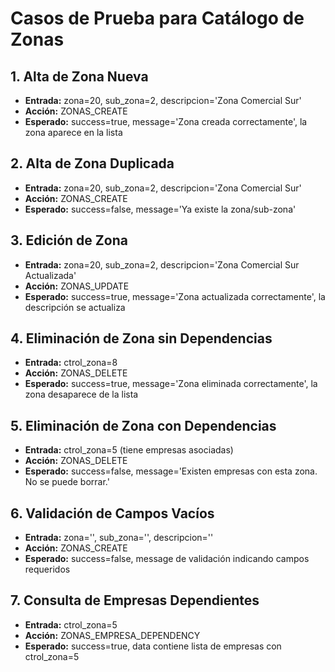 # Casos de Prueba para Catálogo de Zonas

## 1. Alta de Zona Nueva
- **Entrada:** zona=20, sub_zona=2, descripcion='Zona Comercial Sur'
- **Acción:** ZONAS_CREATE
- **Esperado:** success=true, message='Zona creada correctamente', la zona aparece en la lista

## 2. Alta de Zona Duplicada
- **Entrada:** zona=20, sub_zona=2, descripcion='Zona Comercial Sur'
- **Acción:** ZONAS_CREATE
- **Esperado:** success=false, message='Ya existe la zona/sub-zona'

## 3. Edición de Zona
- **Entrada:** zona=20, sub_zona=2, descripcion='Zona Comercial Sur Actualizada'
- **Acción:** ZONAS_UPDATE
- **Esperado:** success=true, message='Zona actualizada correctamente', la descripción se actualiza

## 4. Eliminación de Zona sin Dependencias
- **Entrada:** ctrol_zona=8
- **Acción:** ZONAS_DELETE
- **Esperado:** success=true, message='Zona eliminada correctamente', la zona desaparece de la lista

## 5. Eliminación de Zona con Dependencias
- **Entrada:** ctrol_zona=5 (tiene empresas asociadas)
- **Acción:** ZONAS_DELETE
- **Esperado:** success=false, message='Existen empresas con esta zona. No se puede borrar.'

## 6. Validación de Campos Vacíos
- **Entrada:** zona='', sub_zona='', descripcion=''
- **Acción:** ZONAS_CREATE
- **Esperado:** success=false, message de validación indicando campos requeridos

## 7. Consulta de Empresas Dependientes
- **Entrada:** ctrol_zona=5
- **Acción:** ZONAS_EMPRESA_DEPENDENCY
- **Esperado:** success=true, data contiene lista de empresas con ctrol_zona=5
